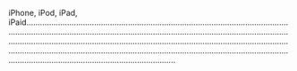iPhone, iPod, iPad, iPaid..................................................................................................................................................................................................................................................................................................................................................................................................................................................................................................................................................................................
